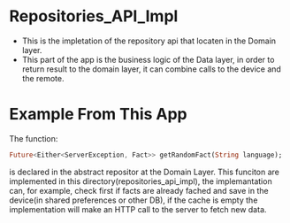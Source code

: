 # Repositories_API_Impl

* This is the impletation of the repository api that locaten in the Domain layer.
* This part of the app is the business logic of the Data layer, in order to return result to the domain layer, it can combine calls to the device and the remote.


# Example From This App
The function:
```dart
Future<Either<ServerException, Fact>> getRandomFact(String language);
```

is declared in the abstract repositor at the Domain Layer. This funciton are implemented in this directory(repositories_api_impl), the implemantation can, for example, check first if facts are already fached and save in the device(in shared preferences or other DB), if the cache is empty the implementation will make an HTTP call to the server to fetch new data.